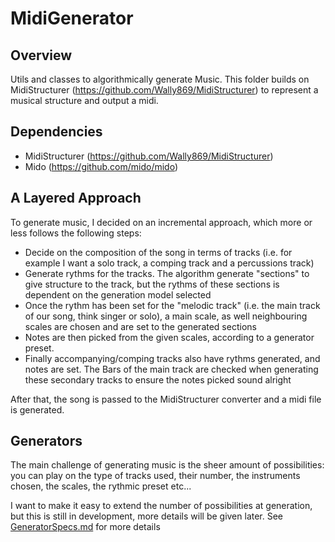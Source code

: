 # MidiGenerator

## Overview

Utils and classes to algorithmically generate Music.
This folder builds on MidiStructurer (https://github.com/Wally869/MidiStructurer) to represent a musical structure and  output a midi.

## Dependencies

- MidiStructurer (https://github.com/Wally869/MidiStructurer)
- Mido (https://github.com/mido/mido)

## A Layered Approach

To generate music, I decided on an incremental approach, which more or less follows the following steps:
- Decide on the composition of the song in terms of tracks (i.e. for example I want a solo track, a comping track and a percussions track)
- Generate rythms for the tracks. The algorithm generate "sections" to give structure to the track, but the rythms of these sections is dependent on the generation model selected
- Once the rythm has been set for the "melodic track" (i.e. the main track of our song, think singer or solo), a main scale, as well neighbouring scales are chosen and are set to the generated sections
- Notes are then picked from the given scales, according to a generator preset. 
- Finally accompanying/comping tracks also have rythms generated, and notes are set. The Bars of the main track are checked when generating these secondary tracks to ensure the notes picked sound alright

After that, the song is passed to the MidiStructurer converter and a midi file is generated.

## Generators

The main challenge of generating music is the sheer amount of possibilities:
you can play on the type of tracks used, their number, the instruments chosen, the scales, the rythmic preset etc...

I want to make it easy to extend the number of possibilities at generation, but this is still in development, more details will be given later. See [GeneratorSpecs.md](DevNotes/GeneratorSpecs.md) for more details

 





